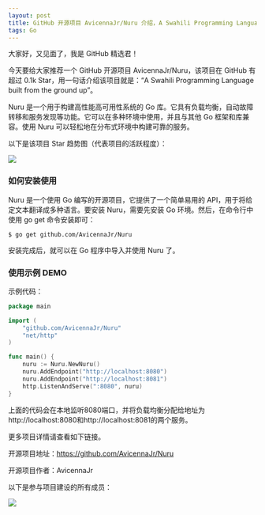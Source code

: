 ```yaml
---
layout: post
title: GitHub 开源项目 AvicennaJr/Nuru 介绍，A Swahili Programming Language built from the ground up
tags: Go
---
```


大家好，又见面了，我是 GitHub 精选君！

今天要给大家推荐一个 GitHub 开源项目 AvicennaJr/Nuru，该项目在 GitHub 有超过 0.1k Star，用一句话介绍该项目就是：“A Swahili Programming Language built from the ground up”。


Nuru 是一个用于构建高性能高可用性系统的 Go 库。它具有负载均衡，自动故障转移和服务发现等功能。它可以在多种环境中使用，并且与其他 Go 框架和库兼容。使用 Nuru 可以轻松地在分布式环境中构建可靠的服务。


以下是该项目 Star 趋势图（代表项目的活跃程度）：

![](https://api.star-history.com/svg?repos=AvicennaJr/Nuru&type=Timeline)

### 如何安装使用

Nuru 是一个使用 Go 编写的开源项目，它提供了一个简单易用的 API，用于将给定文本翻译成多种语言。要安装 Nuru，需要先安装 Go 环境。然后，在命令行中使用 go get 命令安装即可：

```
$ go get github.com/AvicennaJr/Nuru
```

安装完成后，就可以在 Go 程序中导入并使用 Nuru 了。


### 使用示例 DEMO

示例代码：

```go
package main

import (
    "github.com/AvicennaJr/Nuru"
    "net/http"
)

func main() {
    nuru := Nuru.NewNuru()
    nuru.AddEndpoint("http://localhost:8080")
    nuru.AddEndpoint("http://localhost:8081")
    http.ListenAndServe(":8080", nuru)
}
```

上面的代码会在本地监听8080端口，并将负载均衡分配给地址为http://localhost:8080和http://localhost:8081的两个服务。


更多项目详情请查看如下链接。

开源项目地址：https://github.com/AvicennaJr/Nuru 

开源项目作者：AvicennaJr

以下是参与项目建设的所有成员：

![](https://contrib.rocks/image?repo=AvicennaJr/Nuru)

